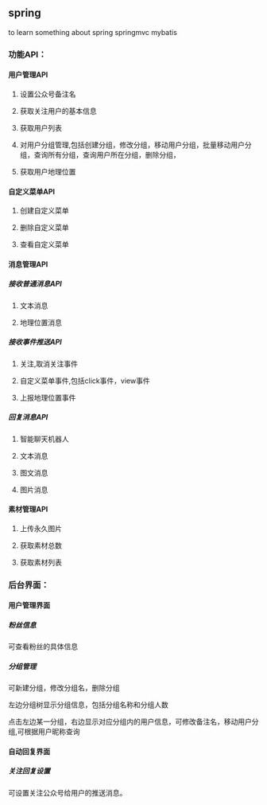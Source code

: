 ## spring

to learn something about spring springmvc mybatis

### 功能API：

#### 用户管理API

1. 设置公众号备注名

1. 获取关注用户的基本信息

1. 获取用户列表

1. 对用户分组管理,包括创建分组，修改分组，移动用户分组，批量移动用户分组，查询所有分组，查询用户所在分组，删除分组，

1. 获取用户地理位置

#### 自定义菜单API

1. 创建自定义菜单

1. 删除自定义菜单

1. 查看自定义菜单

#### 消息管理API

##### 接收普通消息API

1. 文本消息

1. 地理位置消息

##### 接收事件推送API

1. 关注,取消关注事件

1. 自定义菜单事件,包括click事件，view事件

1. 上报地理位置事件

##### 回复消息API

1. 智能聊天机器人

1. 文本消息

1. 图文消息

1. 图片消息

#### 素材管理API

1. 上传永久图片

2. 获取素材总数

3. 获取素材列表


### 后台界面：

#### 用户管理界面

##### 粉丝信息

可查看粉丝的具体信息

##### 分组管理

可新建分组，修改分组名，删除分组

左边分组树显示分组信息，包括分组名称和分组人数

点击左边某一分组，右边显示对应分组内的用户信息，可修改备注名，移动用户分组,可根据用户昵称查询

#### 自动回复界面

##### 关注回复设置

可设置关注公众号给用户的推送消息。

